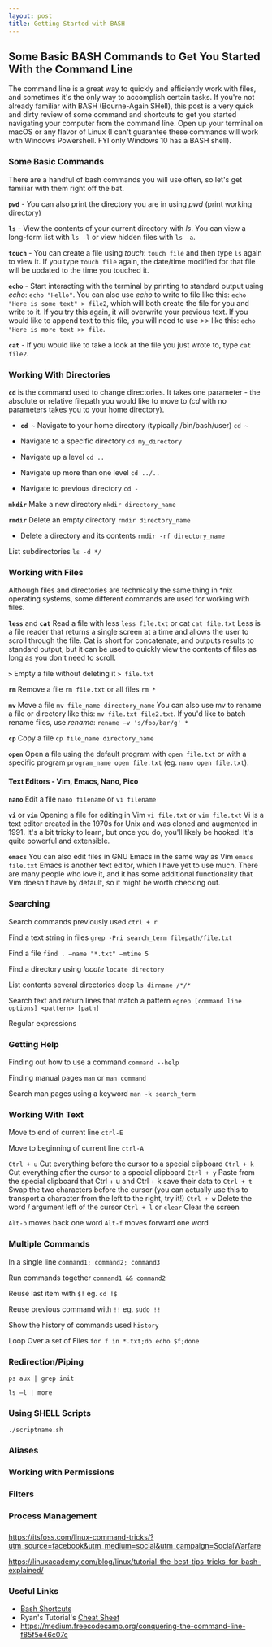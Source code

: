 ```yaml
---
layout: post
title: Getting Started with BASH
---
```


## Some Basic BASH Commands to Get You Started With the Command Line

The command line is a great way to quickly and efficiently work with files, and sometimes it's the only way to accomplish certain tasks. If you're not already familiar with BASH (Bourne-Again SHell), this post is a very quick and dirty review of some command and shortcuts to get you started navigating your computer from the command line. Open up your terminal on macOS or any flavor of Linux (I can't guarantee these commands will work with Windows Powershell. FYI only Windows 10 has a BASH shell). 

### Some Basic Commands
There are a handful of bash commands you will use often, so let's get familiar with them right off the bat. 

**`pwd`** - You can also print the directory you are in using _pwd_ (print working directory)

**`ls`** - View the contents of your current directory with _ls_. You can view a long-form list with `ls -l` or view hidden files with `ls -a`. 

**`touch`** - You can create a file using _touch_: `touch file` and then type `ls` again to view it. If you type `touch file` again, the date/time modified for that file will be updated to the time you touched it. 

**`echo`** - Start interacting with the terminal by printing to standard output using _echo_: `echo "Hello"`. 
You can also use _echo_ to write to file like this: `echo "Here is some text" > file2`, which will both create the file for you and write to it. If you try this again, it will overwrite your previous text. If you would like to append text to this file, you will need to use _>>_ like this: `echo "Here is more text >> file`.

**`cat`** - If you would like to take a look at the file you just wrote to, type `cat file2`. 

### Working With Directories
**`cd`** is the command used to change directories. It takes one parameter - the absolute or relative filepath you would like to move to (_cd_ with no parameters takes you to your home directory).

* **`cd ~`** Navigate to your home directory (typically /bin/bash/user) `cd ~`

* Navigate to a specific directory `cd my_directory`

* Navigate up a level `cd ..`

* Navigate up more than one level `cd ../..`

* Navigate to previous directory `cd -`

**`mkdir`** Make a new directory `mkdir directory_name`

**`rmdir`** Delete an empty directory `rmdir directory_name`

* Delete a directory and its contents `rmdir -rf directory_name`

List subdirectories `ls -d */`

### Working with Files
Although files and directories are technically the same thing in \*nix operating systems, some different commands are used for working with files. 

**`less`** and **`cat`** Read a file with less `less file.txt` or cat `cat file.txt`
Less is a file reader that returns a single screen at a time and allows the user to scroll through the file. Cat is short for concatenate, and outputs results to standard output, but it can be used to quickly view the contents of files as long as you don't need to scroll.

**`>`** Empty a file without deleting it `> file.txt`

**`rm`** Remove a file `rm file.txt` or all files `rm *`

**`mv`** Move a file `mv file_name directory_name`
You can also use mv to rename a file or directory like this: `mv file.txt file2.txt`. If you'd like to batch rename files, use _rename_: `rename –v 's/foo/bar/g' *`

**`cp`** Copy a file `cp file_name directory_name`

**`open`** Open a file using the default program with `open file.txt` or with a specific program `program_name open file.txt` (eg. `nano open file.txt`).

#### Text Editors - Vim, Emacs, Nano, Pico 

**`nano`** Edit a file `nano filename` or `vi filename`

**`vi`** or **`vim`** Opening a file for editing in Vim `vi file.txt` or `vim file.txt`
Vi is a text editor created in the 1970s for Unix and was cloned and augmented in 1991. It's a bit tricky to learn, but once you do, you'll likely be hooked. It's quite powerful and extensible. 

**`emacs`** You can also edit files in GNU Emacs in the same way as Vim `emacs file.txt`
Emacs is another text editor, which I have yet to use much. There are many people who love it, and it has some additional functionality that Vim doesn't have by default, so it might be worth checking out. 

### Searching
Search commands previously used `ctrl + r`

Find a text string in files `grep -Pri search_term filepath/file.txt`

Find a file `find . –name "*.txt" –mtime 5`

Find a directory using _locate_ `locate directory`

List contents several directories deep `ls dirname /*/*`

Search text and return lines that match a pattern `egrep [command line options] <pattern> [path]`

Regular expressions

### Getting Help
Finding out how to use a command `command --help`

Finding manual pages `man` or `man command`

Search man pages using a keyword `man -k search_term`

### Working With Text
Move to end of current line `ctrl-E`

Move to beginning of current line `ctrl-A`

`Ctrl + u` Cut everything before the cursor to a special clipboard
`Ctrl + k` Cut everything after the cursor to a special clipboard
`Ctrl + y` Paste from the special clipboard that Ctrl + u and Ctrl + k save their data to
`Ctrl + t` Swap the two characters before the cursor (you can actually use this to transport a character from the left to the right, try it!)
`Ctrl + w` Delete the word / argument left of the cursor
`Ctrl + l` or `clear` Clear the screen

`Alt-b` moves back one word
`Alt-f` moves forward one word

### Multiple Commands
In a single line `command1; command2; command3`

Run commands together `command1 && command2`

Reuse last item with `$!` eg. `cd !$`

Reuse previous command with `!!` eg. `sudo !!`

Show the history of commands used `history`

Loop Over a set of Files `for f in *.txt;do echo $f;done`

### Redirection/Piping

`ps aux | grep init`

`ls –l | more`

### Using SHELL Scripts
`./scriptname.sh`

### Aliases

### Working with Permissions

### Filters

### Process Management

### 

https://itsfoss.com/linux-command-tricks/?utm_source=facebook&utm_medium=social&utm_campaign=SocialWarfare

https://linuxacademy.com/blog/linux/tutorial-the-best-tips-tricks-for-bash-explained/

### Useful Links
* [Bash Shortcuts](https://www.skorks.com/2009/09/bash-shortcuts-for-maximum-productivity/)
* Ryan's Tutorial's [Cheat Sheet](https://ryanstutorials.net/linuxtutorial/cheatsheet.php)
* https://medium.freecodecamp.org/conquering-the-command-line-f85f5e46c07c
